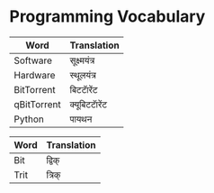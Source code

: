 # Programming Vocabulary

| Word                  | Translation      |
| --------------------- | ---------------- |
| Software              | सूक्ष्मयंत्र |
| Hardware              | स्थूलयंत्र |
| BitTorrent            | बिटटाॅरेंट |
| qBitTorrent           | क्यूबिटटाॅरेंट |
| Python                | पायथन |


| Word                  | Translation      |
| --------------------- | ---------------- |
| Bit                   | द्विक् |
| Trit                  | त्रिक् |
